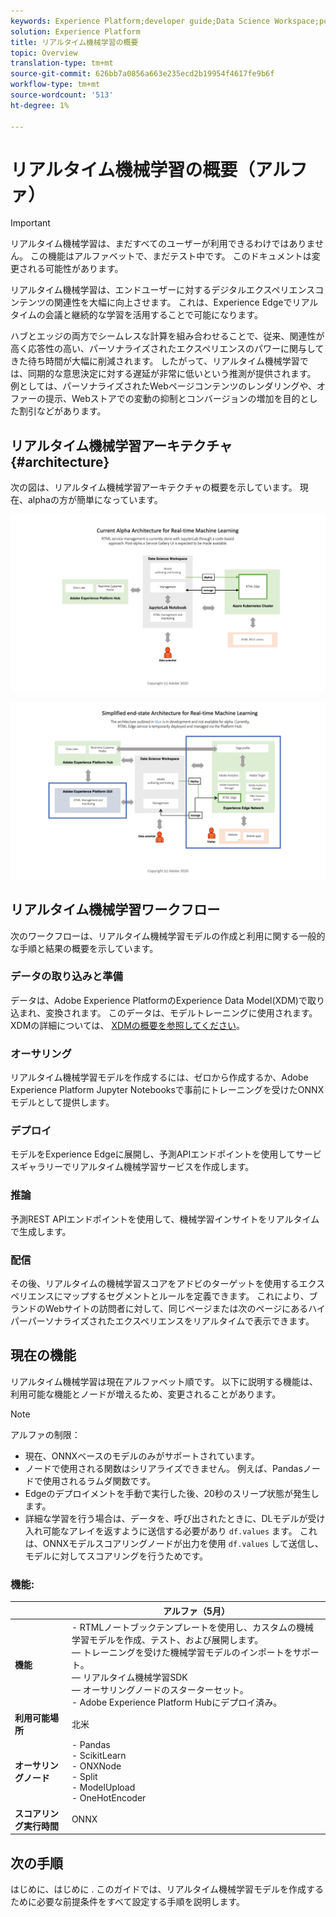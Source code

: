 ```yaml
---
keywords: Experience Platform;developer guide;Data Science Workspace;popular topics;Real time machine learning;
solution: Experience Platform
title: リアルタイム機械学習の概要
topic: Overview
translation-type: tm+mt
source-git-commit: 626bb7a0856a663e235ecd2b19954f4617fe9b6f
workflow-type: tm+mt
source-wordcount: '513'
ht-degree: 1%

---
```



# リアルタイム機械学習の概要（アルファ）

>[!IMPORTANT]
>リアルタイム機械学習は、まだすべてのユーザーが利用できるわけではありません。 この機能はアルファベットで、まだテスト中です。 このドキュメントは変更される可能性があります。

リアルタイム機械学習は、エンドユーザーに対するデジタルエクスペリエンスコンテンツの関連性を大幅に向上させます。 これは、Experience Edgeでリアルタイムの会議と継続的な学習を活用することで可能になります。

ハブとエッジの両方でシームレスな計算を組み合わせることで、従来、関連性が高く応答性の高い、パーソナライズされたエクスペリエンスのパワーに関与してきた待ち時間が大幅に削減されます。 したがって、リアルタイム機械学習では、同期的な意思決定に対する遅延が非常に低いという推測が提供されます。 例としては、パーソナライズされたWebページコンテンツのレンダリングや、オファーの提示、Webストアでの変動の抑制とコンバージョンの増加を目的とした割引などがあります。

## リアルタイム機械学習アーキテクチャ {#architecture}

次の図は、リアルタイム機械学習アーキテクチャの概要を示しています。 現在、alphaの方が簡単になっています。

![アルファアーチ](../images/rtml/alpha-arch.png)

![簡単になった概要](../images/rtml/end-to-end-arch.png)

## リアルタイム機械学習ワークフロー

次のワークフローは、リアルタイム機械学習モデルの作成と利用に関する一般的な手順と結果の概要を示しています。

### データの取り込みと準備

データは、Adobe Experience PlatformのExperience Data Model(XDM)で取り込まれ、変換されます。 このデータは、モデルトレーニングに使用されます。 XDMの詳細については、 [XDMの概要を参照してください](../../xdm/home.md)。

### オーサリング

リアルタイム機械学習モデルを作成するには、ゼロから作成するか、Adobe Experience Platform Jupyter Notebooksで事前にトレーニングを受けたONNXモデルとして提供します。

### デプロイ

モデルをExperience Edgeに展開し、予測APIエンドポイントを使用してサービスギャラリーでリアルタイム機械学習サービスを作成します。

### 推論

予測REST APIエンドポイントを使用して、機械学習インサイトをリアルタイムで生成します。

### 配信

その後、リアルタイムの機械学習スコアをアドビのターゲットを使用するエクスペリエンスにマップするセグメントとルールを定義できます。 これにより、ブランドのWebサイトの訪問者に対して、同じページまたは次のページにあるハイパーパーソナライズされたエクスペリエンスをリアルタイムで表示できます。

## 現在の機能

リアルタイム機械学習は現在アルファベット順です。 以下に説明する機能は、利用可能な機能とノードが増えるため、変更されることがあります。

>[!NOTE]
> アルファの制限：
> - 現在、ONNXベースのモデルのみがサポートされています。
> - ノードで使用される関数はシリアライズできません。 例えば、Pandasノードで使用されるラムダ関数です。
> - Edgeのデプロイメントを手動で実行した後、20秒のスリープ状態が発生します。
> - 詳細な学習を行う場合は、データを、呼び出されたときに、DLモデルが受け入れ可能なアレイを返すように送信する必要があり `df.values` ます。 これは、ONNXモデルスコアリングノードが出力を使用 `df.values` して送信し、モデルに対してスコアリングを行うためです。



### 機能:

|  | アルファ（5月） |
| --- | --- |
| **機能** | - RTMLノートブックテンプレートを使用し、カスタムの機械学習モデルを作成、テスト、および展開します。 <br>  — トレーニングを受けた機械学習モデルのインポートをサポート。 <br>  — リアルタイム機械学習SDK <br>  — オーサリングノードのスターターセット。 <br> - Adobe Experience Platform Hubにデプロイ済み。 |
| **利用可能場所** | 北米 |
| **オーサリングノード** | - Pandas <br> - ScikitLearn <br> - ONXNode <br> - Split <br> - ModelUpload <br> - OneHotEncoder |
| **スコアリング実行時間** | ONNX |

## 次の手順

はじめに、はじめに [](./getting-started.md) . このガイドでは、リアルタイム機械学習モデルを作成するために必要な前提条件をすべて設定する手順を説明します。

